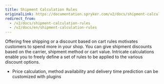 ```yaml
---
title: Shipment Calculation Rules
originalLink: https://documentation.spryker.com/v2/docs/shipment-calculation-rules
redirect_from:
  - /v2/docs/shipment-calculation-rules
  - /v2/docs/en/shipment-calculation-rules
---
```


Offering free shipping or a discount based on cart rules motivates customers to spend more in your shop. You can give shipment discounts based on the carrier, shipment method or cart value. Intricate calculations enable you to freely define a set of rules to be applied to the various discount options.

- Price calculation, method availability and delivery time prediction can be customized with plugins
